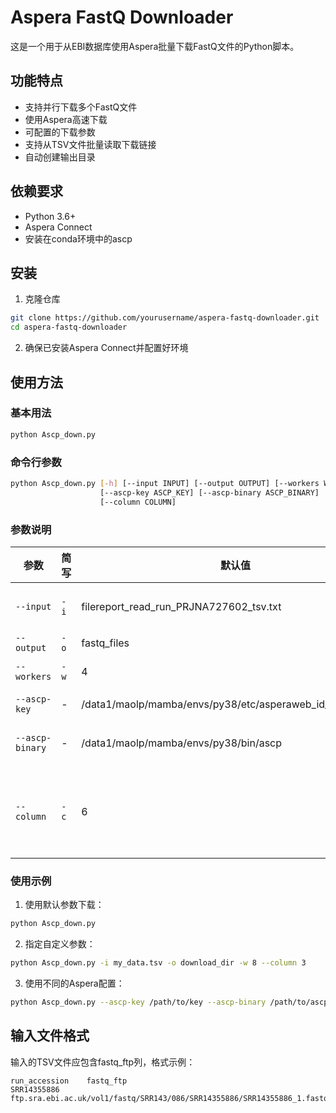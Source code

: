 
# Aspera FastQ Downloader

这是一个用于从EBI数据库使用Aspera批量下载FastQ文件的Python脚本。

## 功能特点

- 支持并行下载多个FastQ文件
- 使用Aspera高速下载
- 可配置的下载参数
- 支持从TSV文件批量读取下载链接
- 自动创建输出目录

## 依赖要求

- Python 3.6+
- Aspera Connect
- 安装在conda环境中的ascp

## 安装

1. 克隆仓库
```bash
git clone https://github.com/yourusername/aspera-fastq-downloader.git
cd aspera-fastq-downloader
```



2. 确保已安装Aspera Connect并配置好环境

## 使用方法

### 基本用法

```bash
python Ascp_down.py
```

### 命令行参数

```bash
python Ascp_down.py [-h] [--input INPUT] [--output OUTPUT] [--workers WORKERS]
                    [--ascp-key ASCP_KEY] [--ascp-binary ASCP_BINARY] 
                    [--column COLUMN]
```

### 参数说明

| 参数 | 简写 | 默认值 | 说明 |
|------|------|--------|------|
| `--input` | `-i` | filereport_read_run_PRJNA727602_tsv.txt | 输入的TSV文件路径 |
| `--output` | `-o` | fastq_files | 输出目录 |
| `--workers` | `-w` | 4 | 并行下载的线程数 |
| `--ascp-key` | - | /data1/maolp/mamba/envs/py38/etc/asperaweb_id_dsa.openssh | Aspera密钥路径 |
| `--ascp-binary` | - | /data1/maolp/mamba/envs/py38/bin/ascp | Aspera二进制文件路径 |
| `--column` | `-c` | 6 | TSV文件中fastq_ftp列的索引（从0开始） |

### 使用示例

1. 使用默认参数下载：
```bash
python Ascp_down.py
```

2. 指定自定义参数：
```bash
python Ascp_down.py -i my_data.tsv -o download_dir -w 8 --column 3
```

3. 使用不同的Aspera配置：
```bash
python Ascp_down.py --ascp-key /path/to/key --ascp-binary /path/to/ascp
```

## 输入文件格式

输入的TSV文件应包含fastq_ftp列，格式示例：
```
run_accession    fastq_ftp
SRR14355886      ftp.sra.ebi.ac.uk/vol1/fastq/SRR143/086/SRR14355886/SRR14355886_1.fastq.gz;ftp.sra.ebi.ac.uk/vol1/fastq/SRR143/086/SRR14355886/SRR14355886_2.fastq.gz
```
